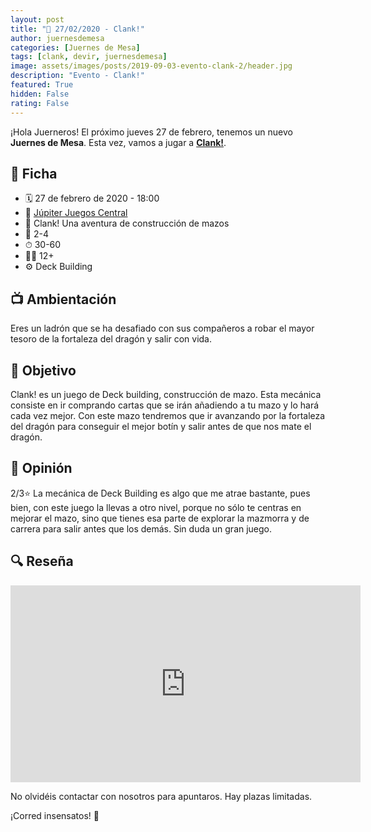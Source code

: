 ```yaml
---
layout: post
title: "📆 27/02/2020 - Clank!"
author: juernesdemesa
categories: [Juernes de Mesa]
tags: [clank, devir, juernesdemesa]
image: assets/images/posts/2019-09-03-evento-clank-2/header.jpg
description: "Evento - Clank!"
featured: True
hidden: False
rating: False
---
```


¡Hola Juerneros! El próximo jueves 27 de febrero, tenemos un nuevo **Juernes de Mesa**. Esta vez, vamos a jugar a [**Clank!**](https://boardgamegeek.com/boardgame/201808/clank-deck-building-adventure).

## 📝 Ficha

- 🗓️ 27 de febrero de 2020 - 18:00
- 📍 [Júpiter Juegos Central](https://www.jupiterjuegos.com/tiendas/)
- 🎲 Clank! Una aventura de construcción de mazos
- 👥 2-4
- ⏱ 30-60
- 👶🏼 12+
- ⚙️ Deck Building

## 📺 Ambientación

Eres un ladrón que se ha desafiado con sus compañeros a robar el mayor tesoro de la fortaleza del dragón y salir con vida.

## 🎯 Objetivo

Clank! es un juego de Deck building, construcción de mazo. Esta mecánica consiste en ir comprando cartas que se irán añadiendo a tu mazo y lo hará cada vez mejor. Con este mazo tendremos que ir avanzando por la fortaleza del dragón para conseguir el mejor botín y salir antes de que nos mate el dragón.

## 💬 Opinión

2/3⭐ La mecánica de Deck Building es algo que me atrae bastante, pues bien, con este juego la llevas a otro nivel, porque no sólo te centras en mejorar el mazo, sino que tienes esa parte de explorar la mazmorra y de carrera para salir antes que los demás. Sin duda un gran juego.

## 🔍 Reseña

<iframe width="560" height="315" src="https://www.youtube.com/embed/dm81KFe7Udw" frameborder="0" allow="accelerometer; autoplay; encrypted-media; gyroscope; picture-in-picture" allowfullscreen></iframe>

No olvidéis contactar con nosotros para apuntaros. Hay plazas limitadas.

¡Corred insensatos! 🧙
